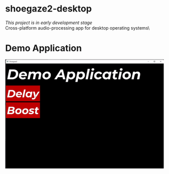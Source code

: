 # shoegaze2-desktop
*This project is in early development stage*\
Cross-platform audio-processing app for desktop operating systems\
# Demo Application
![DemoApp](/imgs/demoapp.gif?raw=true)

